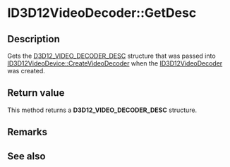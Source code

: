 # ID3D12VideoDecoder::GetDesc

## Description

Gets the [D3D12_VIDEO_DECODER_DESC](https://learn.microsoft.com/windows/win32/api/d3d12video/ns-d3d12video-d3d12_video_decoder_desc) structure that was passed into [ID3D12VideoDevice::CreateVideoDecoder](https://learn.microsoft.com/windows/win32/api/d3d12video/nf-d3d12video-id3d12videodevice-createvideodecoder) when the [ID3D12VideoDecoder](https://learn.microsoft.com/windows/win32/api/d3d12video/nn-d3d12video-id3d12videodecoder) was created.

## Return value

This method returns a **D3D12_VIDEO_DECODER_DESC** structure.

## Remarks

## See also